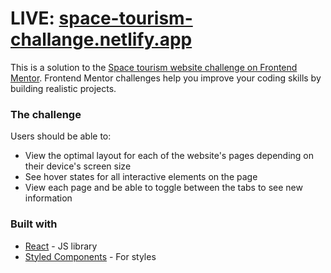 # LIVE: [space-tourism-challange.netlify.app](space-tourism-challange.netlify.app)

This is a solution to the [Space tourism website challenge on Frontend Mentor](https://www.frontendmentor.io/challenges/space-tourism-multipage-website-gRWj1URZ3). Frontend Mentor challenges help you improve your coding skills by building realistic projects.

### The challenge

Users should be able to:

- View the optimal layout for each of the website's pages depending on their device's screen size
- See hover states for all interactive elements on the page
- View each page and be able to toggle between the tabs to see new information

### Built with

- [React](https://reactjs.org/) - JS library
- [Styled Components](https://styled-components.com/) - For styles
